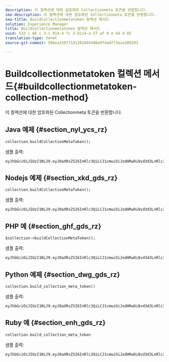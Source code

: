 ```yaml
---
description: 이 컬렉션에 대한 암호화된 Collectionmeta 토큰을 반환합니다.
seo-description: 이 컬렉션에 대한 암호화된 Collectionmeta 토큰을 반환합니다.
seo-title: Buildcollectionmetatoken 컬렉션 메서드
solution: Experience Manager
title: Buildcollectionmetatoken 컬렉션 메서드
uuid: 533 c 68 c 3-c 014-4 fc 3-8114-a 57 af 0 e 44 d 85
translation-type: tm+mt
source-git-commit: 566ea2587f101202045488e9f4edf73ece100293

---
```



# Buildcollectionmetatoken 컬렉션 메서드{#buildcollectionmetatoken-collection-method}

이 컬렉션에 대한 암호화된 Collectionmeta 토큰을 반환합니다.

## Java 예제 {#section_nyl_ycs_rz}

```
collection.buildCollectionMetaToken(); 
```

샘플 출력:

```
eyJhbGciOiJIUzI1NiJ9.eyJ0aXRsZSI6InRlc3QiLCJ1cmwiOiJodHRwOi8vd3d3LnRlc3QuY29tIiwidGFncyI6InRlc3RUYWdzIiwiYXJ0aWNsZUlkIjoidGVzdElkIiwidHlwZSI6InJldmlld3MifQ.QB5SnOTVrVXo5RhzJeExEHpCZdxSoxnF7D4QIVQCWsA 
```

## Nodejs 예제 {#section_xkd_gds_rz}

```
collection.buildCollectionMetaToken();
```

샘플 출력:

```
eyJhbGciOiJIUzI1NiJ9.eyJ0aXRsZSI6InRlc3QiLCJ1cmwiOiJodHRwOi8vd3d3LnRlc3QuY29tIiwidGFncyI6InRlc3RUYWdzIiwiYXJ0aWNsZUlkIjoidGVzdElkIiwidHlwZSI6InJldmlld3MifQ.QB5SnOTVrVXo5RhzJeExEHpCZdxSoxnF7D4QIVQCWsA 
```

## PHP 예 {#section_ghf_gds_rz}

```
$collection->buildCollectionMetaToken(); 
```

샘플 출력:

```
eyJhbGciOiJIUzI1NiJ9.eyJ0aXRsZSI6InRlc3QiLCJ1cmwiOiJodHRwOi8vd3d3LnRlc3QuY29tIiwidGFncyI6InRlc3RUYWdzIiwiYXJ0aWNsZUlkIjoidGVzdElkIiwidHlwZSI6InJldmlld3MifQ.QB5SnOTVrVXo5RhzJeExEHpCZdxSoxnF7D4QIVQCWsA
```

## Python 예제 {#section_dwg_gds_rz}

```
collection.build_collection_meta_token() 
```

샘플 출력:

```
eyJhbGciOiJIUzI1NiJ9.eyJ0aXRsZSI6InRlc3QiLCJ1cmwiOiJodHRwOi8vd3d3LnRlc3QuY29tIiwidGFncyI6InRlc3RUYWdzIiwiYXJ0aWNsZUlkIjoidGVzdElkIiwidHlwZSI6InJldmlld3MifQ.QB5SnOTVrVXo5RhzJeExEHpCZdxSoxnF7D4QIVQCWsA
```

## Ruby 예 {#section_enh_gds_rz}

```
collection.build_collection_meta_token 
```

샘플 출력:

```
eyJhbGciOiJIUzI1NiJ9.eyJ0aXRsZSI6InRlc3QiLCJ1cmwiOiJodHRwOi8vd3d3LnRlc3QuY29tIiwidGFncyI6InRlc3RUYWdzIiwiYXJ0aWNsZUlkIjoidGVzdElkIiwidHlwZSI6InJldmlld3MifQ.QB5SnOTVrVXo5RhzJeExEHpCZdxSoxnF7D4QIVQCWsA
```

